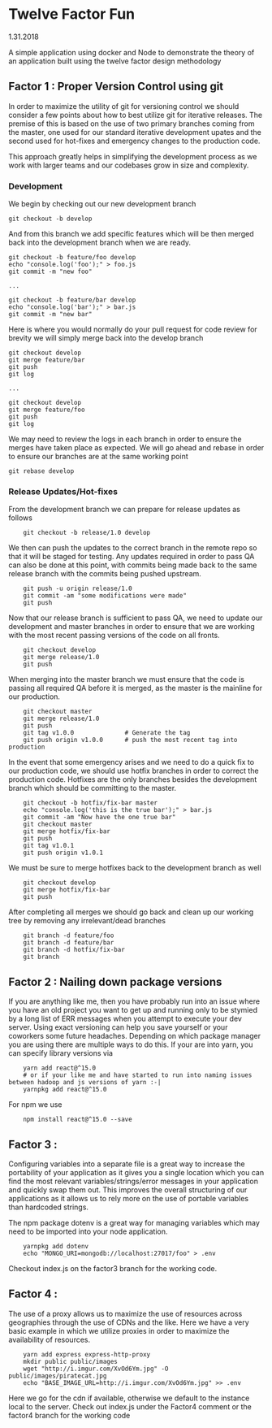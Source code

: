 # Twelve Factor Fun

1.31.2018

A simple application using docker and Node to demonstrate the theory of an application built using the twelve factor design methodology


## Factor 1 : Proper Version Control using git

In order to maximize the utility of git for versioning control we should consider a few points about how to best utilize git for iterative releases. The premise of this is based on the use of 
two primary branches coming from the master, one used for our standard iterative development upates and the second used for hot-fixes and emergency changes to the production code. 

This approach greatly helps in simplifying the development process as we work with larger teams
and our codebases grow in size and complexity. 
### Development

We begin by checking out our new development branch

```
git checkout -b develop 
```

And from this branch we add specific features which will be then merged back into the development branch when we are ready.

``` 
git checkout -b feature/foo develop
echo "console.log('foo');" > foo.js
git commit -m "new foo"

...

git checkout -b feature/bar develop
echo "console.log('bar');" > bar.js
git commit -m "new bar"

```

 Here is where you would normally do your pull request for code review
 for brevity we will simply merge back into the develop branch

```
git checkout develop
git merge feature/bar
git push
git log

...

git checkout develop
git merge feature/foo
git push
git log 
```

We may need to review the logs in each branch in order to ensure
the merges have taken place as expected. We will go ahead and rebase in 
order to ensure our branches are at the same working point

```
git rebase develop
```
### Release Updates/Hot-fixes
From the development branch we can prepare for release updates as follows

```
    git checkout -b release/1.0 develop
```

We then can push the updates to the correct branch in the remote repo so that it will be staged for testing. Any updates required in order to pass QA can also be done at this point, with commits being made back to the same release branch with the commits being pushed upstream.

```
    git push -u origin release/1.0
    git commit -am "some modifications were made"
    git push
```

Now that our release branch is sufficient to pass QA, we need to update our development and master branches in order to ensure that we are working with the most recent passing versions of the code on all fronts.

```
    git checkout develop
    git merge release/1.0
    git push
```

When merging into the master branch we must ensure that the code is passing all required QA before it is merged, as the master is the mainline for our production. 

```
    git checkout master
    git merge release/1.0
    git push
    git tag v1.0.0              # Generate the tag
    git push origin v1.0.0      # push the most recent tag into production
```

In the event that some emergency arises and we need to do a quick fix to our production code, we should use hotfix branches in order to correct the production code. Hotfixes are the only branches besides the development branch which should be committing to the master.

```
    git checkout -b hotfix/fix-bar master
    echo "console.log('this is the true bar');" > bar.js
    git commit -am "Now have the one true bar"
    git checkout master
    git merge hotfix/fix-bar
    git push
    git tag v1.0.1
    git push origin v1.0.1
```

We must be sure to merge hotfixes back to the development branch as well

```
    git checkout develop
    git merge hotfix/fix-bar
    git push
```

After completing all merges we should go back and clean up our working tree by removing any irrelevant/dead branches

```
    git branch -d feature/foo
    git branch -d feature/bar
    git branch -d hotfix/fix-bar
    git branch
```

## Factor 2 : Nailing down package versions

If you are anything like me, then you have probably run into an issue where you have an old project you want 
to get up and running only to be stymied by a long list of ERR messages when you attempt to execute your dev server. 
Using exact versioning can help you save yourself or your coworkers some future headaches. 
Depending on which package manager you are using there are multiple ways to do this. If your are into yarn, 
you can specify library versions via 

```
    yarn add react@^15.0
    # or if your like me and have started to run into naming issues between hadoop and js versions of yarn :-|
    yarnpkg add react@^15.0
```

For npm we use 

```
    npm install react@^15.0 --save
```

## Factor 3 : 

Configuring variables into a separate file is a great way to increase the portability of your application as it 
gives you a single location which you can find the most relevant variables/strings/error messages in your application
and quickly swap them out. This improves the overall structuring of our applications as it allows us to rely more on the 
use of portable variables than hardcoded strings. 

The npm package dotenv is a great way for managing variables which may need to be imported into your node application. 
```
    yarnpkg add dotenv
    echo "MONGO_URI=mongodb://localhost:27017/foo" > .env
```
Checkout index.js on the factor3 branch for the working code.

## Factor 4 : 

The use of a proxy allows us to maximize the use of resources across geographies through the use of CDNs and the like. Here we have a very basic example in which we utilize proxies in order to maximize the availability of resources.

```
    yarn add express express-http-proxy
    mkdir public public/images
    wget "http://i.imgur.com/XvOd6Ym.jpg" -O public/images/piratecat.jpg 
    echo "BASE_IMAGE_URL=http://i.imgur.com/XvOd6Ym.jpg" >> .env
```
Here we go for the cdn if available, otherwise we default to the instance local to the server.
Check out index.js under the Factor4 comment or the factor4 branch for the working code







